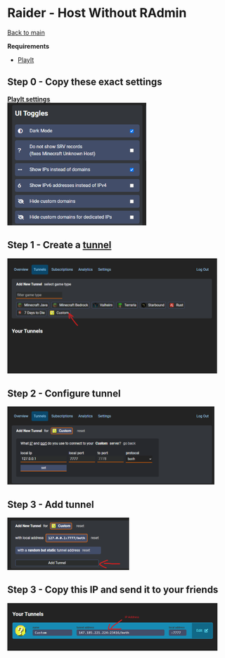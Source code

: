 # Raider - Host Without RAdmin

[Back to main](../README.md)

**Requirements**
- [PlayIt](https://playit.gg/downloads/playit-0.8.3-beta-signed.exe)

## Step 0 - Copy these exact settings
**[PlayIt settings](https://playit.gg/account/settings)**
<br>
<img src="../assets/playitparams.png" alt="playit settings" width="316">

## Step 1 - Create a [tunnel](https://playit.gg/account/tunnels)

<img src="../assets/playitstep1.png" alt="playit step 1" width="477">
<br>

## Step 2 - Configure tunnel
<img src="../assets/playitstep2.png" alt="playit step 2" width="471">
<br>

## Step 3 - Add tunnel

<img src="../assets/playitstep3.png" alt="playit step 3" width="277">
<br>

## Step 3 - Copy this IP and send it to your friends

<img src="../assets/playitstepfinal.png" alt="playit step final" width="478">